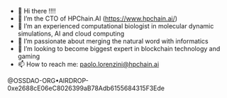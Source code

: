 - 👋 Hi there !!!!
- 👀 I’m the CTO of HPChain.AI (https://www.hpchain.ai/)
- 🌱 I’m an experienced computational biologist in molecular dynamic simulations, AI and cloud computing
- 💞️ I’m passionate about merging the natural word with informatics
- 💞️ I’m looking to become biggest expert in blockchain technology and gaming
- 📫 How to reach me: paolo.lorenzini@hpchain.ai


@OSSDAO-ORG•AIRDROP-0xe2688cE06eC8026399aB78Adb6155684315F3Ede
<!---
Pal82/Pal82 is a ✨ special ✨ repository because its `README.md` (this file) appears on your GitHub profile.
You can click the Preview link to take a look at your changes.
--->
